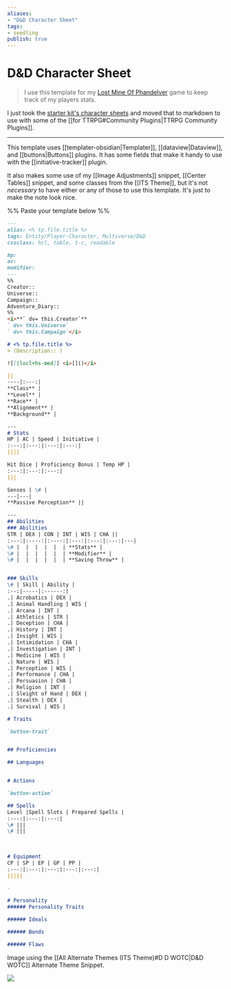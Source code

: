 ```yaml
---
aliases: 
- "D&D Character Sheet"
tags:
- seedling
publish: true
---
```


# D&D Character Sheet

> I use this template for my [Lost Mine Of Phandelver](https://dnd.wizards.com/products/tabletop-games/rpg-products/rpg_starterset) game to keep track of my players stats.

I just took the [starter kit's character sheets](https://media.wizards.com/downloads/dnd/StarterSet_Charactersv2.pdf) and moved that to markdown to use with some of the [[for TTRPG#Community Plugins|TTRPG Community Plugins]].

---
This template uses [[templater-obsidian|Templater]], [[dataview|Dataview]], and [[buttons|Buttons]] plugins. It has some fields that make it handy to use with the [[initiative-tracker]] plugin. 

It also makes some use of my [[Image Adjustments]] snippet, [[Center Tables]] snippet, and some classes from the [[ITS Theme]], but it's not *necessary* to have either or any of those to use this template. It's just to make the note look nice.

%% Paste your template below %%

```markdown
---
alias: <% tp.file.title %>
tags: Entity/Player-Character, Multiverse/D&D
cssclass: hcl, table, t-c, readable

hp: 
ac: 
modifier: 
---
%%
Creator:: 
Universe:: 
Campaign:: 
Adventure_Diary:: 
%%
<i>**` dv= this.Creator`**
` dv= this.Universe`
` dv= this.Campaign`</i>

# <% tp.file.title %>
> (Description:: )

![[|locl+hs-med]] <i>[]()</i>

||
----|:---:|
**Class** | 
**Level** | 
**Race** | 
**Alignment** | 
**Background** | 

---
# Stats
HP | AC | Speed | Initiative |
:---:|:---:|:---:|:---:|
||||

Hit Dice | Proficiency Bonus | Temp HP | 
:---:|:---:|:---:|
|||

Senses | \# |
---|---|
**Passive Perception** ||

---
## Abilities
### Abilities
STR | DEX | CON | INT | WIS | CHA ||
:---:|:----:|:----:|:---:|:---:|:---:|---|
\# |  |  |  |  |  | **Stats** |
\# |  |  |  |  |  | **Modifier** |
\# |  |  |  |  |  | **Saving Throw** |


### Skills
\# | Skill | Ability |
:--:|-----|:------:|
.| Acrobatics | DEX |
.| Animal Handling | WIS |
.| Arcana | INT |
.| Athletics | STR |
.| Deception | CHA |
.| History | INT |
.| Insight | WIS |
.| Intimidation | CHA |
.| Investigation | INT |
.| Medicine | WIS |
.| Nature | WIS |
.| Perception | WIS |
.| Performance | CHA |
.| Persuasion | CHA |
.| Religion | INT |
.| Sleight of Hand | DEX |
.| Stealth | DEX |
.| Survival | WIS |

# Traits

`button-trait`


## Proficiencies

## Languages


# Actions

`button-action`

## Spells
Level |Spell Slots | Prepared Spells |
:---:|:---:|:---:|
\# |||
\# |||
 
 

# Equipment
CP | SP | EP | GP | PP |
:---:|:---:|:---:|:---:|:---:|
|||||

- 

# Personality
###### Personality Traits

###### Ideals

###### Bonds

###### Flaws

```

Image using the [[All Alternate Themes (ITS Theme)#D D WOTC\|D&D WOTC]] Alternate Theme Snippet.

[![](https://raw.githubusercontent.com/SlRvb/Obsidian--ITS-Theme/main/Images/Note-Showcase/T-DnD--Character-Sheet.png)](https://raw.githubusercontent.com/SlRvb/Obsidian--ITS-Theme/main/Images/Note-Showcase/T-DnD--Character-Sheet.png)
